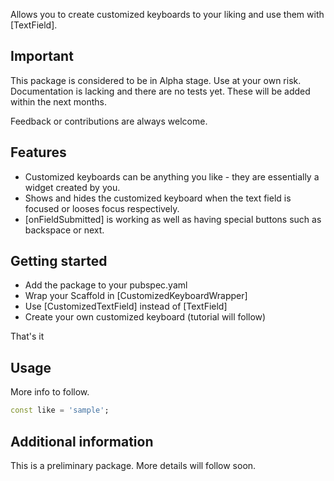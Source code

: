 Allows you to create customized keyboards to your liking and use them with
[TextField].

## Important

This package is considered to be in Alpha stage. Use at your own risk.
Documentation is lacking and there are no tests yet.
These will be added within the next months.

Feedback or contributions are always welcome.

## Features

* Customized keyboards can be anything you like - they are essentially a
  widget created by you.
* Shows and hides the customized keyboard when the text field is focused
  or looses focus respectively.
* [onFieldSubmitted] is working as well as having special buttons such as
   backspace or next.

## Getting started

* Add the package to your pubspec.yaml
* Wrap your Scaffold in [CustomizedKeyboardWrapper]
* Use [CustomizedTextField] instead of [TextField]
* Create your own customized keyboard (tutorial will follow)

That's it

## Usage

More info to follow.

```dart
const like = 'sample';
```

## Additional information

This is a preliminary package. More details will follow soon.
